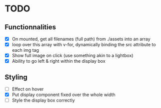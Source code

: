 # TODO

## Functionnalities
- [x] On mounted, get all filenames (full path) from ./assets into an array
- [x] loop over this array with v-for, dynamically binding the src attribute to each img tag
- [x] Show full image on click (use something akin to a lightbox)
- [x] Ability to go left & right within the display box

## Styling
- [ ] Effect on hover
- [x] Put display component fixed over the whole width
- [ ] Style the display box correctly
